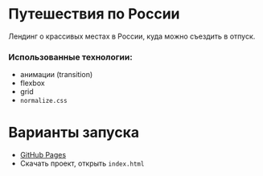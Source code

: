 # Путешествия по России

Лендинг о крассивых местах в России, куда можно съездить в отпуск.

### Использованные технологии:
 - анимации (transition)
 - flexbox
 - grid
 - `normalize.css`

# Варианты запуска
 - [GitHub Pages]()
 - Скачать проект, открыть `index.html`
